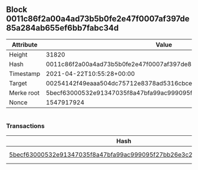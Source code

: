 ## Block 0011c86f2a00a4ad73b5b0fe2e47f0007af397de85a284ab655ef6bb7fabc34d

Attribute | Value
--- | ---
Height | 31820
Hash | 0011c86f2a00a4ad73b5b0fe2e47f0007af397de85a284ab655ef6bb7fabc34d
Timestamp | 2021-04-22T10:55:28+00:00
Target | 00254142f49eaaa504dc75712e8378ad5316cbcead634704b3734b6271167cc4
Merke root | 5becf63000532e91347035f8a47bfa99ac999095f27bb26e3c2c67ea6c0d1f49
Nonce | 1547917924

```

```

### Transactions

Hash | Amount
--- | ---
[5becf63000532e91347035f8a47bfa99ac999095f27bb26e3c2c67ea6c0d1f49](5becf63000532e91347035f8a47bfa99ac999095f27bb26e3c2c67ea6c0d1f49.md) | 10.00000000 SKEPTI 
